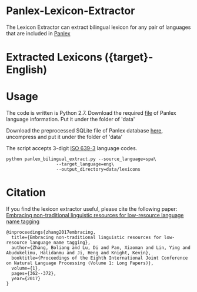 # Panlex-Lexicon-Extractor
The Lexicon Extractor can extract bilingual lexicon for any pair of languages that are included in [Panlex](https://panlex.org/)
# Extracted Lexicons ({target}-English)

# Usage
The code is written is Python 2.7.
Download the required [file](https://drive.google.com/file/d/1tyACWPYrOQJ4m20dTjDPWtpX1XGYWtyf/view?usp=sharing) of Panlex language information. Put it under the folder of 'data'

Download the preprocessed SQLite file of Panlex database [here](https://drive.google.com/file/d/1WiAkuBOFt0oFARvA1OWb_YsxPIDcKigW/view?usp=sharing), uncompress and put it under the folder of 'data'

The script accepts 3-digit [ISO 639-3](https://en.wikipedia.org/wiki/List_of_ISO_639-1_codes) language codes.
```
python panlex_bilingual_extract.py --source_language=spa\
				   --target_language=eng\
				   --output_directory=data/lexicons
```

# Citation
If you find the lexicon extractor useful, please cite the following paper: [Embracing non-traditional linguistic resources for low-resource language name tagging](http://www.aclweb.org/anthology/I17-1037)
```
@inproceedings{zhang2017embracing,
  title={Embracing non-traditional linguistic resources for low-resource language name tagging},
  author={Zhang, Boliang and Lu, Di and Pan, Xiaoman and Lin, Ying and Abudukelimu, Halidanmu and Ji, Heng and Knight, Kevin},
  booktitle={Proceedings of the Eighth International Joint Conference on Natural Language Processing (Volume 1: Long Papers)},
  volume={1},
  pages={362--372},
  year={2017}
}
```